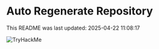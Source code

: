 # Auto Regenerate Repository

This README was last updated: 2025-04-22 11:08:17

 ![TryHackMe](https://tryhackme.com/badge/533634)